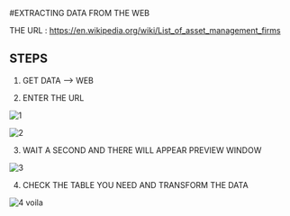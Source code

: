 #EXTRACTING DATA FROM THE WEB

THE URL : https://en.wikipedia.org/wiki/List_of_asset_management_firms

## STEPS

1. GET DATA --> WEB

2. ENTER THE URL

![1](https://github.com/anaswick/my_portfolio/assets/24541471/07c8da75-eaab-4a1b-a429-0742f1800763)

![2](https://github.com/anaswick/my_portfolio/assets/24541471/36e9af87-7ce6-4576-9a61-22e84dc90542)

3. WAIT A SECOND AND THERE WILL APPEAR PREVIEW WINDOW

![3](https://github.com/anaswick/my_portfolio/assets/24541471/6eaf679c-6897-446b-b643-176ec4761b32)

4. CHECK THE TABLE YOU NEED AND TRANSFORM THE DATA

![4 voila](https://github.com/anaswick/my_portfolio/assets/24541471/5734d574-eab5-4872-9661-5b42b5619b64)
